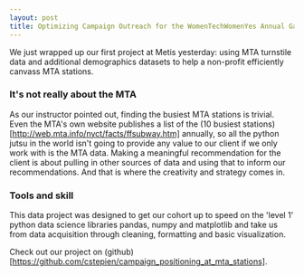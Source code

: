```yaml
---
layout: post
title: Optimizing Campaign Outreach for the WomenTechWomenYes Annual Gala
---
```


<div class="message">
We just wrapped up our first project at Metis yesterday: using MTA turnstile data and additional demographics datasets to help a non-profit efficiently canvass MTA stations.
</div>

### It's not really about the MTA

As our instructor pointed out, finding the busiest MTA stations is trivial. Even the MTA's own website publishes a list of the (10 busiest stations)[http://web.mta.info/nyct/facts/ffsubway.htm] annually, so all the python jutsu in the world isn't going to provide any value to our client if we only work with is the MTA data. Making a meaningful recommendation for the client is about pulling in other sources of data and using that to inform our recommendations. And that is where the creativity and strategy comes in.

### Tools and skill

This data project was designed to get our cohort up to speed on the 'level 1' python data science libraries pandas, numpy and matplotlib and take us from data acquisition through cleaning, formatting and basic visualization.

Check out our project on (github)[https://github.com/cstepien/campaign_positioning_at_mta_stations].
